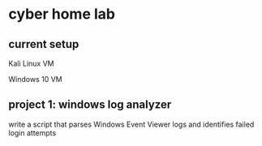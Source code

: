 # cyber home lab

## current setup 
Kali Linux VM 

Windows 10 VM 

## project 1: windows log analyzer
write a script that parses Windows Event Viewer logs and identifies failed login attempts 


